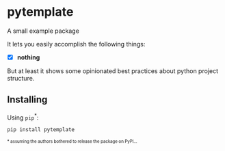 # pytemplate

A small example package

It lets you easily accomplish the following things:

- [x] **nothing**

But at least it shows some opinionated best practices about python project structure.

## Installing

Using `pip`<sup>\*</sup>:

```sh
pip install pytemplate
```

<sup><sup>\* assuming the authors bothered to release the package on PyPI...</sup></sup>
